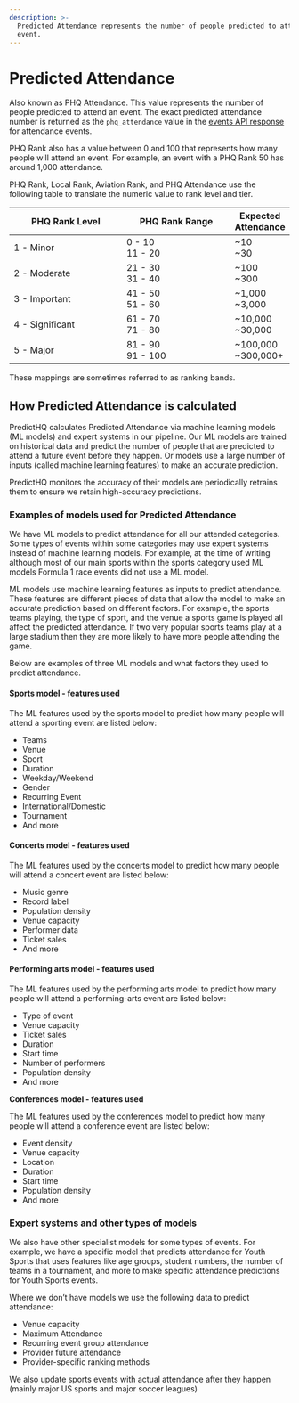 ```yaml
---
description: >-
  Predicted Attendance represents the number of people predicted to attend an
  event.
---
```


# Predicted Attendance

Also known as PHQ Attendance. This value represents the number of people predicted to attend an event. The exact predicted attendance number is returned as the `phq_attendance` value in the [events API response](https://app.gitbook.com/s/kEFs8urDbSJqBmXUI3Lv/events/search-events) for attendance events.&#x20;

PHQ Rank also has a value between 0 and 100 that represents how many people will attend an event. For example, an event with a PHQ Rank 50 has around 1,000 attendance.&#x20;

PHQ Rank, Local Rank, Aviation Rank, and PHQ Attendance use the following table to translate the numeric value to rank level and tier.

<table><thead><tr><th width="215">PHQ Rank Level</th><th width="213">PHQ Rank Range</th><th>Expected Attendance</th></tr></thead><tbody><tr><td>1 - Minor</td><td>0 - 10<br>11 - 20</td><td>~10<br>~30</td></tr><tr><td>2 - Moderate</td><td>21 - 30<br>31 - 40</td><td>~100<br>~300</td></tr><tr><td>3 - Important</td><td>41 - 50<br>51 - 60</td><td>~1,000<br>~3,000</td></tr><tr><td>4 - Significant</td><td>61 - 70<br>71 - 80</td><td>~10,000<br>~30,000</td></tr><tr><td>5 - Major</td><td>81 - 90<br>91 - 100</td><td>~100,000<br>~300,000+</td></tr></tbody></table>

These mappings are sometimes referred to as ranking bands.

## How Predicted Attendance is calculated

PredictHQ calculates Predicted Attendance via machine learning models (ML models) and expert systems in our pipeline. Our ML models are trained on historical data and predict the number of people that are predicted to attend a future event before they happen. Or models use a large number of inputs (called machine learning features) to make an accurate prediction.

PredictHQ monitors the accuracy of their models are periodically retrains them to ensure we retain high-accuracy predictions.

### Examples of models used for Predicted Attendance

We have ML models to predict attendance for all our attended categories. Some types of events within some categories may use expert systems instead of machine learning models. For example, at the time of writing although most of our main sports within the sports category used ML models Formula 1 race events did not use a ML model.

ML models use machine learning features as inputs to predict attendance. These features are different pieces of data that allow the model to make an accurate prediction based on different factors. For example, the sports teams playing, the type of sport, and the venue a sports game is played all affect the predicted attendance. If two very popular sports teams play at a large stadium then they are more likely to have more people attending the game.

Below are examples of three ML models and what factors they used to predict attendance.

#### Sports model - features used

The ML features used by the sports model to predict how many people will attend a sporting event are listed below:

* Teams
* Venue
* Sport
* Duration
* Weekday/Weekend
* Gender
* Recurring Event
* International/Domestic
* Tournament
* And more

#### Concerts model - features used

The ML features used by the concerts model to predict how many people will attend a concert event are listed below:

* Music genre
* Record label
* Population density
* Venue capacity
* Performer data
* Ticket sales
* And more

#### Performing arts model - features used

The ML features used by the performing arts model to predict how many people will attend a performing-arts event are listed below:

* Type of event
* Venue capacity
* Ticket sales
* Duration
* Start time
* Number of performers
* Population density
* And more

**Conferences model - features used**&#x20;

The ML features used by the conferences model to predict how many people will attend a conference event are listed below:

* Event density
* Venue capacity
* Location&#x20;
* Duration
* Start time
* Population density
* And more

### Expert systems and other types of models

We also have other specialist models for some types of events. For example, we have a specific model that predicts attendance for Youth Sports that uses features like age groups, student numbers, the number of teams in a tournament, and more to make specific attendance predictions for Youth Sports events.

Where we don’t have models we use the following data to predict attendance:

* Venue capacity
* Maximum Attendance
* Recurring event group attendance
* Provider future attendance
* Provider-specific ranking methods

We also update sports events with actual attendance after they happen (mainly major US sports and major soccer leagues)

